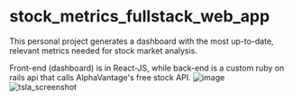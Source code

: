 # stock_metrics_fullstack_web_app
This personal project generates a dashboard with the most up-to-date, relevant metrics needed for stock market analysis. 

Front-end (dashboard) is in React-JS, while back-end is a custom ruby on rails api that calls AlphaVantage's free stock API. 
![image](https://user-images.githubusercontent.com/46943192/227003922-65ff99fd-03de-4b2f-abe4-b6f48d55ad22.png)
![tsla_screenshot](https://user-images.githubusercontent.com/46943192/227003883-8df3cc5e-f5aa-4ba0-ba74-265ddc4baa88.png)


